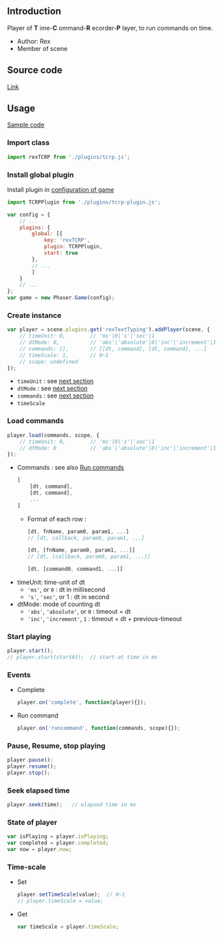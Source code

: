 ## Introduction

Player of **T** ime-**C** ommand-**R** ecorder-**P** layer, to run commands on time.

- Author: Rex
- Member of scene

## Source code

[Link](https://github.com/rexrainbow/phaser3-rex-notes/blob/master/plugins/tcrp/PlayerPlugin.js)

## Usage

[Sample code](https://github.com/rexrainbow/phaser3-rex-notes/tree/master/examples/tcrp)

 

### Import class

```javascript
import rexTCRP from './plugins/tcrp.js';
```

### Install global plugin

Install plugin in [configuration of game](game.md#configuration)

```javascript
import TCRPPlugin from './plugins/tcrp-plugin.js';

var config = {
    // ...
    plugins: {
        global: [{
            key: 'rexTCRP',
            plugin: TCRPPlugin,
            start: true
        },
        // ...
        ]
    }
    // ...
};
var game = new Phaser.Game(config);
```

### Create instance

```javascript
var player = scene.plugins.get('rexTextTyping').addPlayer(scene, {
    // timeUnit: 0,        // 'ms'|0|'s'|'sec'|1
    // dtMode: 0,          // 'abs'|'absolute'|0|'inc'|'increment'|1
    // commands: [],       // [[dt, command], [dt, command], ...]
    // timeScale: 1,       // 0~1
    // scope: undefined
});
```

- `timeUnit` : see [next section](tcrp-player.md#load-commands)
- `dtMode` : see [next section](tcrp-player.md#load-commands)
- `commands` : see [next section](tcrp-player.md#load-commands)
- `timeScale`

### Load commands

```javascript
player.load(commands, scope, {
    // timeUnit: 0,        // 'ms'|0|'s'|'sec'|1
    // dtMode: 0           // 'abs'|'absolute'|0|'inc'|'increment'|1
});
```

- Commands : see also [Run commands](runcommands.md)
    ```javascript
    [
        [dt, command],
        [dt, command],
        ...
    ]
    ```
    - Format of each row :
        ```javascript
        [dt, fnName, param0, param1, ...]
        // [dt, callback, param0, param1, ...]
        ```
        ```javascript
        [dt, [fnName, param0, param1, ...]]
        // [dt, [callback, param0, param1, ...]]
        ```
        ```javascript
        [dt, [command0, command1, ...]]
        ```
- timeUnit: time-unit of dt
    - `'ms'`, or `0` : dt in millisecond
    - `'s'`, `'sec'`, or 1 : dt in second
- dtMode: mode of counting dt
    - `'abs'`, `'absolute'`, or `0` : timeout = dt
    - `'inc'`, `'increment'`, `1` : timeout = dt + previous-timeout

### Start playing

```javascript
player.start();
// player.start(startAt);  // start-at time in ms
```

### Events

- Complete
    ```javascript
    player.on('complete', function(player){});
    ```
- Run command
    ```javascript
    player.on('runcommand', function(commands, scope){});
    ```

### Pause, Resume, stop playing

```javascript
player.pause();
player.resume();
player.stop();
```

### Seek elapsed time

```javascript
player.seek(time);   // elapsed time in ms
```

### State of player

```javascript
var isPlaying = player.isPlaying;
var completed = player.completed;
var now = player.now;
```

### Time-scale

- Set
    ```javascript
    player.setTimeScale(value);  // 0~1
    // player.timeScale = value;
    ```
- Get
    ```javascript
    var timeScale = player.timeScale;
    ```